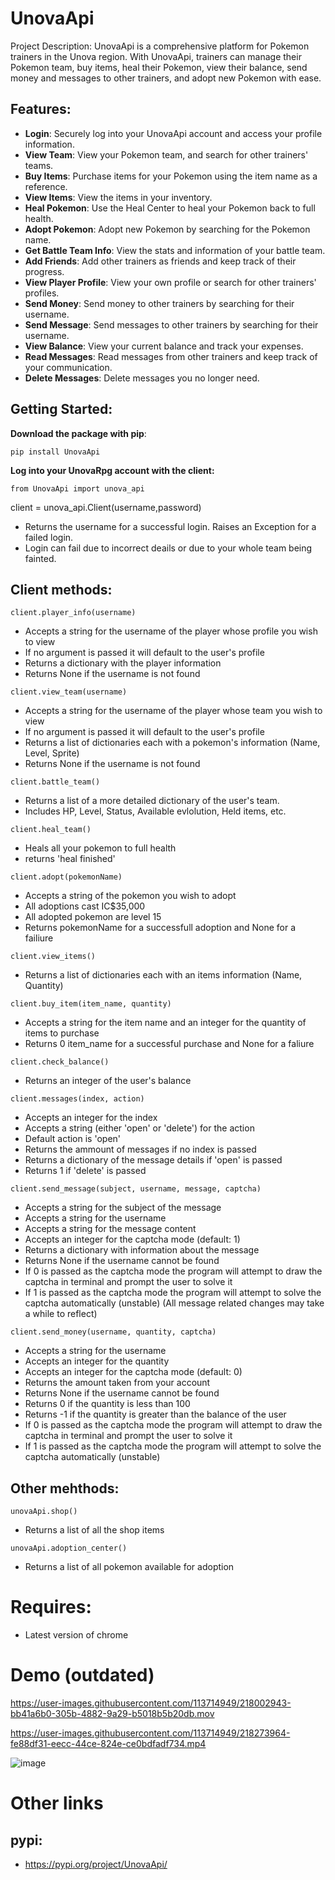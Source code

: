 # UnovaApi
Project Description:
UnovaApi is a comprehensive platform for Pokemon trainers in the Unova region. With UnovaApi, trainers can manage their Pokemon team, buy items, heal their Pokemon, view their balance, send money and messages to other trainers, and adopt new Pokemon with ease.

## Features:

- **Login**: Securely log into your UnovaApi account and access your profile information.
- **View Team**: View your Pokemon team, and search for other trainers' teams.
- **Buy Items**: Purchase items for your Pokemon using the item name as a reference.
- **View Items**: View the items in your inventory.
- **Heal Pokemon**: Use the Heal Center to heal your Pokemon back to full health.
- **Adopt Pokemon**: Adopt new Pokemon by searching for the Pokemon name.
- **Get Battle Team Info**: View the stats and information of your battle team.
- **Add Friends**: Add other trainers as friends and keep track of their progress.
- **View Player Profile**: View your own profile or search for other trainers' profiles.
- **Send Money**: Send money to other trainers by searching for their username.
- **Send Message**: Send messages to other trainers by searching for their username.
- **View Balance**: View your current balance and track your expenses.
- **Read Messages**: Read messages from other trainers and keep track of your communication.
- **Delete Messages**: Delete messages you no longer need.

## Getting Started:
**Download the package with pip**:
```
pip install UnovaApi
```

**Log into your UnovaRpg account with the client:**
```
from UnovaApi import unova_api
```
client = unova_api.Client(username,password)
- Returns the username for a successful login. Raises an Exception for a failed login.
- Login can fail due to incorrect deails or due to your whole team being fainted.

## Client methods:
```
client.player_info(username)
```
- Accepts a string for the username of the player whose profile you wish to view
- If no argument is passed it will default to the user's profile
- Returns a dictionary with the player information
- Returns None if the username is not found
```
client.view_team(username)
```
- Accepts a string for the username of the player whose team you wish to view
- If no argument is passed it will default to the user's profile
- Returns a list of dictionaries each with a pokemon's information (Name, Level, Sprite)
- Returns None if the username is not found
```
client.battle_team()
```
- Returns a list of a more detailed dictionary of the user's team.
- Includes HP, Level, Status, Available evlolution, Held items, etc.
```
client.heal_team()
```
- Heals all your pokemon to full health
- returns 'heal finished'
```
client.adopt(pokemonName)
```
- Accepts a string of the pokemon you wish to adopt
- All adoptions cast IC$35,000
- All adopted pokemon are level 15
- Returns pokemonName for a successfull adoption and None for a failiure
```
client.view_items()
```
- Returns a list of dictionaries each with an items information (Name, Quantity)
```
client.buy_item(item_name, quantity)
```
- Accepts a string for the item name and an integer for the quantity of items to purchase
- Returns 0 item_name for a successful purchase and None for a faliure
```
client.check_balance()
```
- Returns an integer of the user's balance
```
client.messages(index, action)
```
- Accepts an integer for the index
- Accepts a string (either 'open' or 'delete') for the action
- Default action is 'open'
- Returns the ammount of messages if no index is passed
- Returns a dictionary of the message details if 'open' is passed
- Returns 1 if 'delete' is passed
```
client.send_message(subject, username, message, captcha)
```
- Accepts a string for the subject of the message
- Accepts a string for the username
- Accepts a string for the message content
- Accepts an integer for the captcha mode (default: 1)
- Returns a dictionary with information about the message
- Returns None if the username cannot be found
- If 0 is passed as the captcha mode the program will attempt to draw the captcha in terminal and prompt the user to solve it
- If 1 is passed as the captcha mode the program will attempt to solve the captcha automatically (unstable)
(All message related changes may take a while to reflect)
```
client.send_money(username, quantity, captcha)
```
- Accepts a string for the username
- Accepts an integer for the quantity
- Accepts an integer for the captcha mode (default: 0)
- Returns the amount taken from your account
- Returns None if the username cannot be found
- Returns 0 if the quantity is less than 100
- Returns -1 if the quantity is greater than the balance of the user
- If 0 is passed as the captcha mode the program will attempt to draw the captcha in terminal and prompt the user to solve it
- If 1 is passed as the captcha mode the program will attempt to solve the captcha automatically (unstable)


## Other mehthods:
```
unovaApi.shop()
```
- Returns a list of all the shop items
```
unovaApi.adoption_center()
```
- Returns a list of all pokemon available for adoption


# Requires:
- Latest version of chrome

# Demo (outdated)
https://user-images.githubusercontent.com/113714949/218002943-bb41a6b0-305b-4882-9a29-b5018b5b20db.mov


https://user-images.githubusercontent.com/113714949/218273964-fe88df31-eecc-44ce-824e-ce0bdfadf734.mp4

![image](https://user-images.githubusercontent.com/113714949/218274092-887bce4e-7c92-4cd8-bf0f-d3ffca90b01f.png)



# Other links
## pypi:
- https://pypi.org/project/UnovaApi/


